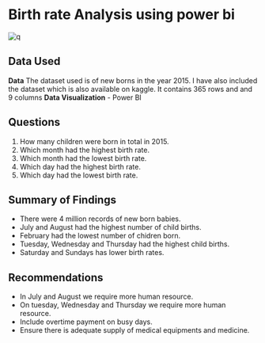 # Birth rate Analysis using power bi

![q](https://github.com/allan-pg/birth_rate/assets/62595869/2c597aa1-f4e3-4f2a-9773-eccc2f0b1e53)

## Data Used
**Data** The dataset used is of new borns in the year 2015. I have also included the dataset which is also available on kaggle.
It contains 365 rows and and 9 columns
**Data Visualization** - Power BI

## Questions
1. How many children were born in total in 2015.
2. Which month had the highest birth rate.
3. Which month had the lowest birth rate.
4. Which day had the highest birth rate.
5. Which day had the lowest birth rate.

## Summary of Findings
- There were 4 million records of new born babies.
- July and August had the highest number of child births.
- February had the lowest number of chidren born.
- Tuesday, Wednesday and Thursday had the highest child births.
- Saturday and Sundays has lower birth rates.

## Recommendations
- In July and August we require more human resource.
- On tuesday, Wednesday and Thursday we require more human resource.
- Include overtime payment on busy days.
- Ensure there is adequate supply of medical equipments and medicine.
